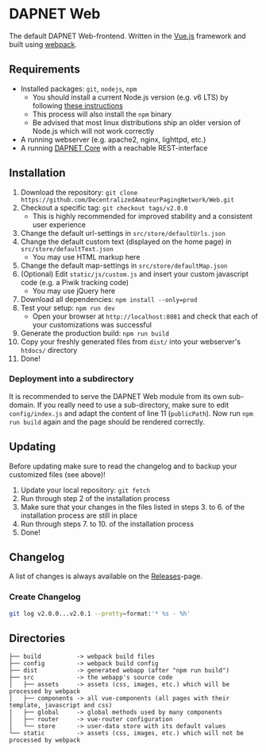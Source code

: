 # DAPNET Web
The default DAPNET Web-frontend.
Written in the [Vue.js](https://github.com/vuejs/vue) framework and built using [webpack](https://github.com/webpack/webpack).

## Requirements
* Installed packages: `git`, `nodejs`, `npm`
	* You should install a current Node.js version (e.g. v6 LTS) by following [these instructions](https://nodejs.org/en/download/package-manager/)
	* This process will also install the `npm` binary
	* Be advised that most linux distributions ship an older version of Node.js which will not work correctly
* A running webserver (e.g. apache2, nginx, lighttpd, etc.)
* A running [DAPNET Core](https://github.com/DecentralizedAmateurPagingNetwork/Core) with a reachable REST-interface

## Installation
1. Download the repository: `git clone https://github.com/DecentralizedAmateurPagingNetwork/Web.git`
2. Checkout a specific tag: `git checkout tags/v2.0.0`
	* This is highly recommended for improved stability and a consistent user experience
3. Change the default url-settings in `src/store/defaultUrls.json`
4. Change the default custom text (displayed on the home page) in `src/store/defaultText.json`
	* You may use HTML markup here
5. Change the default map-settings in `src/store/defaultMap.json`
6. (Optional) Edit `static/js/custom.js` and insert your custom javascript code (e.g. a Piwik tracking code)
	* You may use jQuery here
7. Download all dependencies: `npm install --only=prod`
8. Test your setup: `npm run dev`
	* Open your browser at `http://localhost:8081` and check that each of your customizations was successful
9. Generate the production build: `npm run build`
10. Copy your freshly generated files from `dist/` into your webserver's `htdocs/` directory
11. Done!

### Deployment into a subdirectory
It is recommended to serve the DAPNET Web module from its own sub-domain.
If you really need to use a sub-directory, make sure to edit `config/index.js` and adapt the content of line 11 (`publicPath`).
Now run `npm run build` again and the page should be rendered correctly.

## Updating
Before updating make sure to read the changelog and to backup your customized files (see above)!

1. Update your local repository: `git fetch`
2. Run through step 2 of the installation process
3. Make sure that your changes in the files listed in steps 3. to 6. of the installation process are still in place
4. Run through steps 7. to 10. of the installation process
5. Done!

## Changelog
A list of changes is always available on the [Releases](https://github.com/DecentralizedAmateurPagingNetwork/Web/releases)-page.

### Create Changelog
```bash
git log v2.0.0...v2.0.1 --pretty=format:'* %s - %h'
```

## Directories
```
├── build          -> webpack build files
├── config         -> webpack build config
├── dist           -> generated webapp (after "npm run build")
├── src            -> the webapp's source code
│   ├── assets     -> assets (css, images, etc.) which will be processed by webpack
│   ├── components -> all vue-components (all pages with their template, javascript and css)
│   ├── global     -> global methods used by many components
│   ├── router     -> vue-router configuration
│   └── store      -> user-data store with its default values
└── static         -> assets (css, images, etc.) which will not be processed by webpack
```
